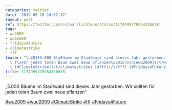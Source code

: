 ```yaml
---
categories: twitter
date: '2019-09-20 10:52:32'
layout: post
ref: https://twitter.com/schwarzlichtwue/status/1174999778654150658
tags:
- wu2009
- wue2009
- fridays4future
- climatestrike
- fff
teaser: "\u201E5.000 B\xE4ume im Stadtwald sind dieses Jahr gestorben. Wir sollten\
  \ f\xFCr jeden toten Baum zwei neue pflanzen\u201C\n\n[#wu2009](/t/wu2009) [#wue2009](/t/wue2009)\
  \ [#ClimateStrike](/t/climatestrike) [#fff](/t/fff) [#Fridays4Future](/t/fridays4future)"
title: 1174999778654150658
---
```

„5.000 Bäume im Stadtwald sind dieses Jahr gestorben. Wir sollten für jeden toten Baum zwei neue pflanzen“

[#wu2009](/t/wu2009) [#wue2009](/t/wue2009) [#ClimateStrike](/t/climatestrike) [#fff](/t/fff) [#Fridays4Future](/t/fridays4future)